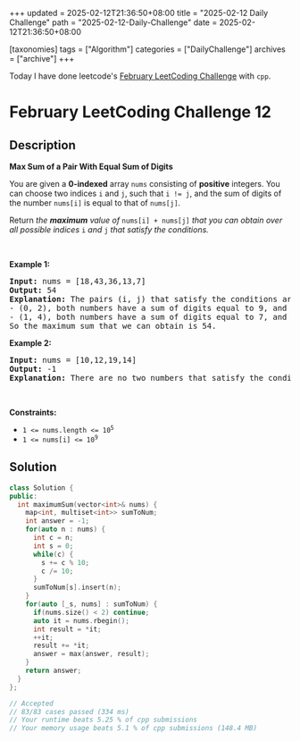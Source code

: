 +++
updated = 2025-02-12T21:36:50+08:00
title = "2025-02-12 Daily Challenge"
path = "2025-02-12-Daily-Challenge"
date = 2025-02-12T21:36:50+08:00

[taxonomies]
tags = ["Algorithm"]
categories = ["DailyChallenge"]
archives = ["archive"]
+++

Today I have done leetcode's [February LeetCoding Challenge](https://leetcode.com/problems/max-sum-of-a-pair-with-equal-sum-of-digits/) with `cpp`.

<!-- more -->

# February LeetCoding Challenge 12

## Description

**Max Sum of a Pair With Equal Sum of Digits**

<p>You are given a <strong>0-indexed</strong> array <code>nums</code> consisting of <strong>positive</strong> integers. You can choose two indices <code>i</code> and <code>j</code>, such that <code>i != j</code>, and the sum of digits of the number <code>nums[i]</code> is equal to that of <code>nums[j]</code>.</p>

<p>Return <em>the <strong>maximum</strong> value of </em><code>nums[i] + nums[j]</code><em> that you can obtain over all possible indices </em><code>i</code><em> and </em><code>j</code><em> that satisfy the conditions.</em></p>

<p>&nbsp;</p>
<p><strong class="example">Example 1:</strong></p>

<pre>
<strong>Input:</strong> nums = [18,43,36,13,7]
<strong>Output:</strong> 54
<strong>Explanation:</strong> The pairs (i, j) that satisfy the conditions are:
- (0, 2), both numbers have a sum of digits equal to 9, and their sum is 18 + 36 = 54.
- (1, 4), both numbers have a sum of digits equal to 7, and their sum is 43 + 7 = 50.
So the maximum sum that we can obtain is 54.
</pre>

<p><strong class="example">Example 2:</strong></p>

<pre>
<strong>Input:</strong> nums = [10,12,19,14]
<strong>Output:</strong> -1
<strong>Explanation:</strong> There are no two numbers that satisfy the conditions, so we return -1.
</pre>

<p>&nbsp;</p>
<p><strong>Constraints:</strong></p>

<ul>
	<li><code>1 &lt;= nums.length &lt;= 10<sup>5</sup></code></li>
	<li><code>1 &lt;= nums[i] &lt;= 10<sup>9</sup></code></li>
</ul>


## Solution

``` cpp
class Solution {
public:
  int maximumSum(vector<int>& nums) {
    map<int, multiset<int>> sumToNum;
    int answer = -1;
    for(auto n : nums) {
      int c = n;
      int s = 0;
      while(c) {
        s += c % 10;
        c /= 10;
      }
      sumToNum[s].insert(n);
    }
    for(auto [_s, nums] : sumToNum) {
      if(nums.size() < 2) continue;
      auto it = nums.rbegin();
      int result = *it;
      ++it;
      result += *it;
      answer = max(answer, result);
    }
    return answer;
  }
};

// Accepted
// 83/83 cases passed (334 ms)
// Your runtime beats 5.25 % of cpp submissions
// Your memory usage beats 5.1 % of cpp submissions (148.4 MB)
```
